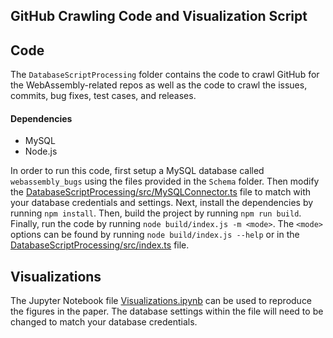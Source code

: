 ## GitHub Crawling Code and Visualization Script

## Code
The `DatabaseScriptProcessing` folder contains the code to crawl GitHub for the WebAssembly-related repos as well as the code to crawl the issues, commits, bug fixes, test cases, and releases. 
#### Dependencies
- MySQL
- Node.js

In order to run this code, first setup a MySQL database called `webassembly_bugs` using the files provided in the `Schema` folder. Then modify the [DatabaseScriptProcessing/src/MySQLConnector.ts](https://github.com/wasm-compiler-bugs/wasm-compiler-bugs.github.io/tree/master/Code/DatabaseScriptProcessing/src/MySQLConnector.ts)  file to match with your database credentials and settings. Next,
install the dependencies by running `npm install`. Then, build the project by running `npm run build`. Finally, run the code by running `node build/index.js -m <mode>`. The `<mode>` options can be found by running `node build/index.js --help` or in the [DatabaseScriptProcessing/src/index.ts](https://github.com/wasm-compiler-bugs/wasm-compiler-bugs.github.io/tree/master/Code/DatabaseScriptProcessing/src/index.ts) file.

## Visualizations
The Jupyter Notebook file [Visualizations.ipynb](https://github.com/wasm-compiler-bugs/wasm-compiler-bugs.github.io/tree/master/Code/Visualizations/Visualizations.ipynb) can be used to reproduce the figures in the paper. The database settings within the file will need to be changed to match your database credentials.
